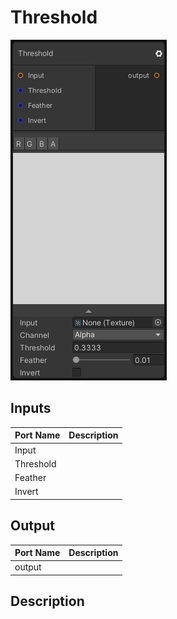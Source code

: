 # Threshold
![Mixture.ThresholdNode](../../images/Mixture.ThresholdNode.png)
## Inputs
Port Name | Description
--- | ---
Input | 
Threshold | 
Feather | 
Invert | 

## Output
Port Name | Description
--- | ---
output | 

## Description

